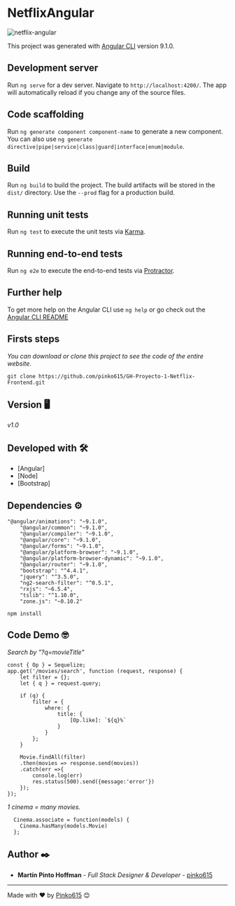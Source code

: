# NetflixAngular

![netflix-angular](http://pink0.online/netflix.jpg)

This project was generated with [Angular CLI](https://github.com/angular/angular-cli) version 9.1.0.

## Development server

Run `ng serve` for a dev server. Navigate to `http://localhost:4200/`. The app will automatically reload if you change any of the source files.

## Code scaffolding

Run `ng generate component component-name` to generate a new component. You can also use `ng generate directive|pipe|service|class|guard|interface|enum|module`.

## Build

Run `ng build` to build the project. The build artifacts will be stored in the `dist/` directory. Use the `--prod` flag for a production build.

## Running unit tests

Run `ng test` to execute the unit tests via [Karma](https://karma-runner.github.io).

## Running end-to-end tests

Run `ng e2e` to execute the end-to-end tests via [Protractor](http://www.protractortest.org/).

## Further help

To get more help on the Angular CLI use `ng help` or go check out the [Angular CLI README](https://github.com/angular/angular-cli/blob/master/README.md)

## Firsts steps

_You can download or clone this project to see the code of the entire website._
```
git clone https://github.com/pinko615/GH-Proyecto-1-Netflix-Frontend.git
```

## Version 🖥

_v1.0_

## Developed with 🛠️

* [Angular]
* [Node]
* [Bootstrap]

## Dependencies ⚙️

```
"@angular/animations": "~9.1.0",
    "@angular/common": "~9.1.0",
    "@angular/compiler": "~9.1.0",
    "@angular/core": "~9.1.0",
    "@angular/forms": "~9.1.0",
    "@angular/platform-browser": "~9.1.0",
    "@angular/platform-browser-dynamic": "~9.1.0",
    "@angular/router": "~9.1.0",
    "bootstrap": "^4.4.1",
    "jquery": "^3.5.0",
    "ng2-search-filter": "^0.5.1",
    "rxjs": "~6.5.4",
    "tslib": "^1.10.0",
    "zone.js": "~0.10.2"
```
```
npm install
```

## Code Demo 🤓

_Search by "?q=movieTitle"_
```
const { Op } = Sequelize;
app.get('/movies/search', function (request, response) {
    let filter = {};
    let { q } = request.query;

    if (q) {
        filter = {
            where: {
                title: {
                    [Op.like]: `${q}%`
                }
            }
        };
    }

    Movie.findAll(filter)
    .then(movies => response.send(movies))
    .catch(err =>{
        console.log(err)
        res.status(500).send({message:'error'})
    });
});
```

_1 cinema = many movies._
```
  Cinema.associate = function(models) {
    Cinema.hasMany(models.Movie)
  };
```

## Author ✒️

* **Martín Pinto Hoffman** - *Full Stack Designer & Developer* - [pinko615](https://github.com/pinko615)

---
Made with ❤️ by [Pinko615](https://github.com/pinko615) 😊

